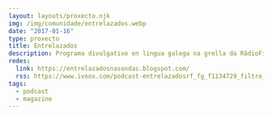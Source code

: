 ```yaml
---
layout: layouts/proxecto.njk
img: /img/comunidade/entrelazados.webp
date: "2017-01-16"
type: proxecto
title: Entrelazados
description: Programa divulgativo en lingua galega na grella da RâdioFilispíM 93.9 FM ou vía *streaming* dende [opaii.blogspot.com](http://opaii.blogspot.com/).
redes:
  link: https://entrelazadosnasondas.blogspot.com/
  rss: https://www.ivoox.com/podcast-entrelazadosrf_fg_f1134729_filtro_1.xml
tags:
  - podcast
  - magazine
---
```

